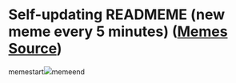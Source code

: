 # Self-updating READMEME (new meme every 5 minutes) ([Memes Source](https://bramses.notion.site/a49c1e962b7646879176ac3b327b6533?v=4d1eda54b170483cb03a40f257231764))

memestart![](https://www.notion.so/image/https%3A%2F%2Fs3-us-west-2.amazonaws.com%2Fsecure.notion-static.com%2Fc809f868-11c2-43a5-b37c-c895d88622df%2FB547CB1F-B9CE-46A1-9E76-477E73FC70D8.jpeg?table=block&id=dce74c6b-5f38-4322-9501-ef7521b4cff0&cache=v2)memeend
